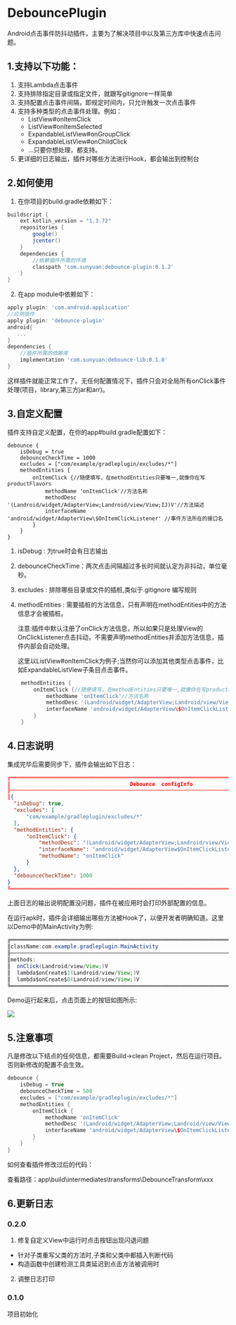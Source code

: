 # DebouncePlugin

Android点击事件防抖动插件，主要为了解决项目中以及第三方库中快速点击问题。

## 1.支持以下功能：

1. 支持Lambda点击事件
2. 支持排除指定目录或指定文件，就跟写gitignore一样简单
3. 支持配置点击事件间隔，即规定时间内，只允许触发一次点击事件
4. 支持多种类型的点击事件处理。例如：
   - ListView#onItemClick
   - ListView#onItemSelected
   - ExpandableListView#onGroupClick
   - ExpandableListView#onChildClick
   - ...只要你想处理，都支持。
5. 更详细的日志输出，插件对哪些方法进行Hook，都会输出到控制台

## 2.如何使用

1. 在你项目的build.gradle依赖如下：

```groovy
buildscript {
    ext.kotlin_version = "1.3.72"
    repositories {
        google()
        jcenter()
    }
    dependencies {
        //依赖插件所需的环境
        classpath 'com.sunyuan:debounce-plugin:0.1.2'
    }
}
```

2. 在app module中依赖如下：

```groovy
apply plugin: 'com.android.application'
//应用插件
apply plugin: 'debounce-plugin'
android{
   ...
}
dependencies {
    //插件所需的依赖库
    implementation 'com.sunyuan:debounce-lib:0.1.0'
}
```

这样插件就能正常工作了。无任何配置情况下，插件只会对全局所有onClick事件处理(项目，library,第三方jar和arr)。

## 3.自定义配置

插件支持自定义配置，在你的app#build.gradle配置如下：

```
debounce {
    isDebug = true
    debounceCheckTime = 1000
    excludes = ["com/example/gradleplugin/excludes/*"]
    methodEntities {
        onItemClick {//随便填写，在methodEntities只要唯一,就像你在写productFlavors
            methodName 'onItemClick'//方法名称
            methodDesc '(Landroid/widget/AdapterView;Landroid/view/View;IJ)V'//方法描述
            interfaceName 'android/widget/AdapterView\$OnItemClickListener' //事件方法所在的接口名
        }
    }
}
```

1. isDebug : 为true时会有日志输出

2. debounceCheckTime：两次点击间隔超过多长时间就认定为非抖动，单位毫秒。

3. excludes : 排除哪些目录或文件的插桩,类似于.gitignore 编写规则

4. methodEntities : 需要插桩的方法信息，只有声明在methodEntities中的方法信息才会被插桩。

   注意:插件中默认注册了onClick方法信息，所以如果只是处理View的OnClickListener点击抖动，不需要声明methodEntities并添加方法信息，插件内部会自动处理。

   这里以ListView#onItemClick为例子;当然你可以添加其他类型点击事件，比如ExpandableListView子条目点击事件。

   ```groovy
    methodEntities {
        onItemClick {//随便填写，在methodEntities只要唯一,就像你在写productFlavors
            methodName 'onItemClick'//方法名称
            methodDesc '(Landroid/widget/AdapterView;Landroid/view/View;IJ)V'//方法描述
            interfaceName 'android/widget/AdapterView\$OnItemClickListener' //事件方法所在的接口名
        }
    }
   ```

## 4.日志说明

集成完毕后需要同步下，插件会输出如下日志：

  ```json
╔═══════════════════════════════════════════════════════════════════════════════════════════════════
║                                      Debounce  configInfo
╟───────────────────────────────────────────────────────────────────────────────────────────────────
║{
    "isDebug": true,
    "excludes": [
        "com/example/gradleplugin/excludes/*"
    ],
    "methodEntities": {
        "onItemClick": {
            "methodDesc": "(Landroid/widget/AdapterView;Landroid/view/View;IJ)V",
            "interfaceName": "android/widget/AdapterView$OnItemClickListener",
            "methodName": "onItemClick"
        }
    },
    "debounceCheckTime": 1000
}
╚═══════════════════════════════════════════════════════════════════════════════════════════════════
  ```

上面日志的输出说明配置没问题，插件在被应用时会打印外部配置的信息。

在运行apk时，插件会详细输出哪些方法被Hook了，以便开发者明确知道。这里以Demo中的MainActivity为例:

```java
╔═══════════════════════════════════════════════════════════════════════════════════════════════════
║className:com.example.gradleplugin.MainActivity
╟───────────────────────────────────────────────────────────────────────────────────────────────────
║methods:
║  onClick(Landroid/view/View;)V
║  lambda$onCreate$1(Landroid/view/View;)V
║  lambda$onCreate$0(Landroid/view/View;)V
╚═══════════════════════════════════════════════════════════════════════════════════════════════════
```

Demo运行起来后，点击页面上的按钮如图所示:

![](http://r.photo.store.qq.com/psc?/V11vVsP84HfNn2/TmEUgtj9EK6.7V8ajmQrEHwzT8YotqNEgu1N5WPDip2LMqoM8Xipg9urk.bEAikWjUywEFmUdVdl.lDhqM3vvsyRsDBp769M6AevZxBzOtk!/r)

## 5.注意事项

凡是修改以下结点的任何信息，都需要Build->clean Project，然后在运行项目。否则新修改的配置不会生效。

```groovy
debounce {
    isDebug = true
    debounceCheckTime = 500
    excludes = ["com/example/gradleplugin/excludes/*"]
    methodEntities {
        onItemClick {
            methodName 'onItemClick'
            methodDesc '(Landroid/widget/AdapterView;Landroid/view/View;IJ)V'
            interfaceName 'android/widget/AdapterView\$OnItemClickListener'
        }
    }
}
```

如何查看插件修改过后的代码：

查看路径：app\build\intermediates\transforms\DebounceTransform\xxx

## 6.更新日志

### 0.2.0

1. 修复自定义View中运行时点击按钮出现闪退问题

 - 针对子类重写父类的方法时,子类和父类中都插入判断代码
 - 构造函数中创建检测工具类延迟到点击方法被调用时

2. 调整日志打印

### 0.1.0

项目初始化
